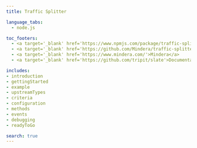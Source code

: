 ```yaml
---
title: Traffic Splitter

language_tabs:
  - node.js

toc_footers:
  - <a target='_blank' href='https://www.npmjs.com/package/traffic-splitter'>npm</a>
  - <a target='_blank' href='https://github.com/Mindera/traffic-splitter'>GitHub</a>
  - <a target='_blank' href='https://www.mindera.com/'>Mindera</a>
  - <a target='_blank' href='https://github.com/tripit/slate'>Documentation Powered by Slate</a>

includes:
- introduction
- gettingStarted
- example
- upstreamTypes
- criteria
- configuration
- methods
- events
- debugging
- readyToGo

search: true
---
```

